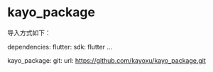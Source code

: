 # kayo_package


导入方式如下：

dependencies:
  flutter:
    sdk: flutter
    ...
   
  kayo_package:
    git:
    url: https://github.com/kayoxu/kayo_package.git

